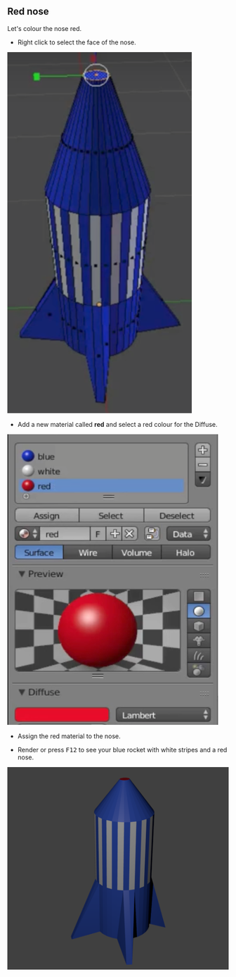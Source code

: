 ## Red nose

Let's colour the nose red.

+ Right click to select the face of the nose.

![Select the nose](images/blender-rocket-nose-select.png)

+ Add a new material called **red** and select a red colour for the Diffuse.

![Add a red material](images/blender-red-material.png)

+ Assign the red material to the nose.

+ Render or press <kbd>F12</kbd> to see your blue rocket with white stripes and a red nose.

![Final rocket](images/final-rocket.png)
